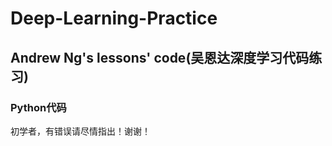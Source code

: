 # Deep-Learning-Practice
## Andrew Ng's lessons' code(吴恩达深度学习代码练习)  
### Python代码  
初学者，有错误请尽情指出！谢谢！
